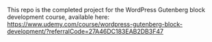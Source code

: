 This repo is the completed project for the WordPress Gutenberg block development course, available here:
https://www.udemy.com/course/wordpress-gutenberg-block-development/?referralCode=27A46DC183EAB2DB3F47
